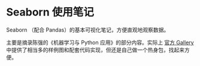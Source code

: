 # Seaborn 使用笔记

Seaborn （配合 Pandas）的基本可视化笔记，方便直观地观察数据。

主要是摘录陈强的《机器学习与 Python 应用》的部分内容。实际上 [官方 Gallery](https://seaborn.pydata.org/examples/index.html) 中提供了相当多的样例图和配套代码实现，但还是自己做一个热身包，找起来方便。
